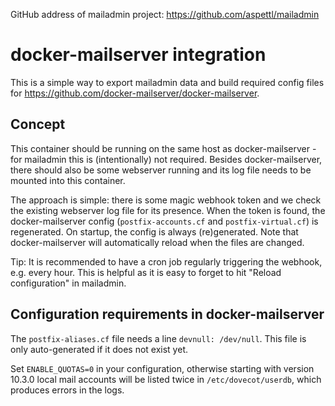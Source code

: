 GitHub address of mailadmin project: https://github.com/aspettl/mailadmin

# docker-mailserver integration

This is a simple way to export mailadmin data and build required config files
for https://github.com/docker-mailserver/docker-mailserver.

## Concept

This container should be running on the same host as docker-mailserver - for
mailadmin this is (intentionally) not required. Besides docker-mailserver, there
should also be some webserver running and its log file needs to be mounted into
this container.

The approach is simple: there is some magic webhook token and we check the
existing webserver log file for its presence. When the token is found, the
docker-mailserver config (`postfix-accounts.cf` and `postfix-virtual.cf`) is
regenerated. On startup, the config is always (re)generated.
Note that docker-mailserver will automatically reload when the files are changed.

Tip: It is recommended to have a cron job regularly triggering the webhook, e.g.
every hour. This is helpful as it is easy to forget to hit "Reload configuration"
in mailadmin.

## Configuration requirements in docker-mailserver

The `postfix-aliases.cf` file needs a line `devnull: /dev/null`. This file is
only auto-generated if it does not exist yet.

Set `ENABLE_QUOTAS=0` in your configuration, otherwise starting with version 10.3.0
local mail accounts will be listed twice in `/etc/dovecot/userdb`, which produces
errors in the logs.
